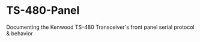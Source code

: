 # TS-480-Panel
Documenting the Kenwood TS-480 Transceiver's front panel serial protocol &amp; behavior
